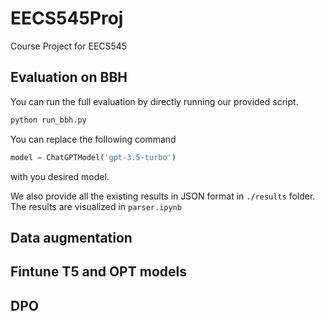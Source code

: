 # EECS545Proj
Course Project for EECS545

## Evaluation on BBH

You can run the full evaluation by directly running our provided script.
```python
python run_bbh.py
```
You can replace the following command
```python
model = ChatGPTModel('gpt-3.5-turbo')
```
with you desired model.

We also provide all the existing results in JSON format in `./results` folder. The results are visualized in `parser.ipynb`


## Data augmentation

## Fintune T5 and OPT models

## DPO
